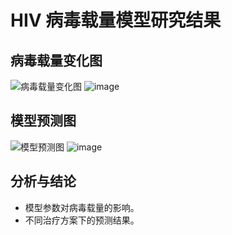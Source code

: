 # HIV 病毒载量模型研究结果

## 病毒载量变化图

![病毒载量变化图](path/to/viral_load.png)
![image](https://github.com/user-attachments/assets/a338994f-1a0e-411f-ae5c-5be79bbc346f)

## 模型预测图

![模型预测图](path/to/model_prediction.png)
![image](https://github.com/user-attachments/assets/e3d5f452-35e9-4b64-b87c-ba21a4248619)

## 分析与结论

- 模型参数对病毒载量的影响。
- 不同治疗方案下的预测结果。

